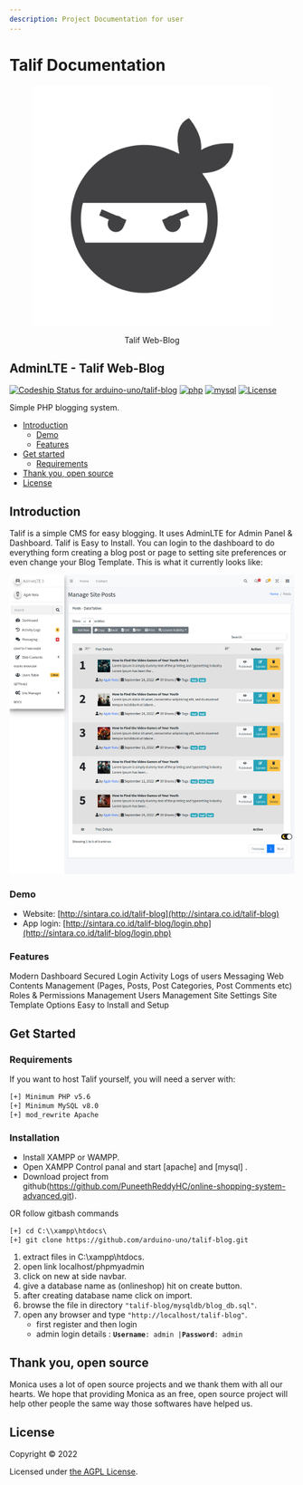 ```yaml
---
description: Project Documentation for user
---
```


# Talif Documentation

<figure  align="center"><img src="images/ninja-logo.png" alt="ninja-logo"><figcaption><p align="center">Talif Web-Blog</p></figcaption></figure>

## AdminLTE - Talif Web-Blog

[![Codeship Status for arduino-uno/talif-blog](https://app.codeship.com/projects/09010350-b97f-0136-1477-5a7589b245e6/status?branch=mail)](https://app.codeship.com/projects/312233)
[![php](https://img.shields.io/badge/php-7.2-brightgreen.svg?logo=php)](https://www.php.net)
[![mysql](https://img.shields.io/badge/mysql-8.0-brightgreen.svg?logo=mysql)](https://www.mysql.com)
[![License](https://img.shields.io/github/license/arduino-uno/talif-blog)](LICENSE.md)

Simple PHP blogging system.

* [Introduction](./#introduction)
  * [Demo](./#demo)
  * [Features](./#features)
* [Get started](./#get-started)
  * [Requirements](./#requirements)
* [Thank you, open source](./#thank-you-open-source)
* [License](./#license)

## Introduction

Talif is a simple CMS for easy blogging. It uses AdminLTE for Admin Panel & Dashboard. Talif is Easy to Install. You can login to the dashboard to do everything form creating a blog post or page to setting site preferences or even change your Blog Template. This is what it currently looks like:

![screen-shot](https://raw.githubusercontent.com/arduino-uno/talif-blog/main/images/screenshot.png)

### Demo

* Website: [http://sintara.co.id/talif-blog](http://sintara.co.id/talif-blog)
* App login: [http://sintara.co.id/talif-blog/login.php](http://sintara.co.id/talif-blog/login.php)

### Features

Modern Dashboard Secured Login Activity Logs of users Messaging Web Contents Management (Pages, Posts, Post Categories, Post Comments etc) Roles & Permissions Management Users Management Site Settings Site Template Options Easy to Install and Setup

## Get Started

### Requirements

If you want to host Talif yourself, you will need a server with:

```
[+] Minimum PHP v5.6
[+] Minimum MySQL v8.0
[+] mod_rewrite Apache
```

### Installation

* Install XAMPP or WAMPP.
* Open XAMPP Control panal and start \[apache] and \[mysql] .
* Download project from github(https://github.com/PuneethReddyHC/online-shopping-system-advanced.git).

OR follow gitbash commands

```
[+] cd C:\\xampp\htdocs\
[+] git clone https://github.com/arduino-uno/talif-blog.git
```

1. extract files in C:\xampp\htdocs.
2. open link localhost/phpmyadmin
3. click on new at side navbar.
4. give a database name as (onlineshop) hit on create button.
5. after creating database name click on import.
6. browse the file in directory `"talif-blog/mysqldb`_`/`_`blog_db.sql"`.
7. open any browser and type `"http://localhost/talif-blog"`.
   * first register and then login
   * admin login details : **`Username`**`: admin |`**`Password`**`: admin`

## Thank you, open source

Monica uses a lot of open source projects and we thank them with all our hearts. We hope that providing Monica as an free, open source project will help other people the same way those softwares have helped us.

## License

Copyright © 2022

Licensed under [the AGPL License](LICENSE.md).
